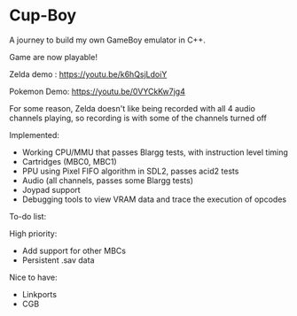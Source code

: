 # Cup-Boy

A journey to build my own GameBoy emulator in C++. 

Game are now playable!

Zelda demo : https://youtu.be/k6hQsjLdoiY

Pokemon Demo: https://youtu.be/0VYCkKw7jg4

For some reason, Zelda doesn't like being recorded with all 4 audio channels playing, so recording is with some of the channels turned off

Implemented:
- Working CPU/MMU that passes Blargg tests, with instruction level timing
- Cartridges (MBC0, MBC1)
- PPU using Pixel FIFO algorithm in SDL2, passes acid2 tests
- Audio (all channels, passes some Blargg tests)
- Joypad support
- Debugging tools to view VRAM data and trace the execution of opcodes

To-do list:

High priority:
- Add support for other MBCs
- Persistent .sav data

Nice to have:
- Linkports
- CGB
